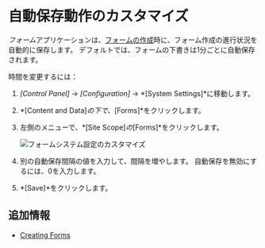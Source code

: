 # 自動保存動作のカスタマイズ

*フォーム*アプリケーションは、[フォームの作成](../creating-forms.md)時に、フォーム作成の進行状況を自動的に保存します。 デフォルトでは、フォームの下書きは1分ごとに自動保存されます。

時間を変更するには：

1.  *[Control Panel]* → *[Configuration]* → *[System Settings]*に移動します。

2.  *[Content and Data]*の下で、*[Forms]*をクリックします。

3.  左側のメニューで、*[Site Scope]*の*[Forms]*をクリックします。

    ![フォームシステム設定のカスタマイズ](./customizing-auto-save-behavior/images/01.png)

4.  別の自動保存間隔の値を入力して、間隔を増やします。 自動保存を無効にするには、0を入力します。

5.  *[Save]*をクリックします。

## 追加情報

  - [Creating Forms](../creating-forms.md)
